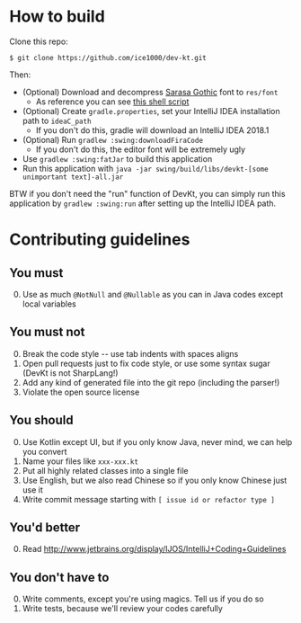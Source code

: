 # How to build

Clone this repo:

```shell
$ git clone https://github.com/ice1000/dev-kt.git
```

Then:

+ (Optional) Download and decompress [Sarasa Gothic](https://github.com/be5invis/Sarasa-Gothic/releases) font to `res/font`
  + As reference you can see [this shell script](swing/download-font.sh)
+ (Optional) Create `gradle.properties`, set your IntelliJ IDEA installation path to `ideaC_path`
  + If you don't do this, gradle will download an IntelliJ IDEA 2018.1
+ (Optional) Run `gradlew :swing:downloadFiraCode`
  + If you don't do this, the editor font will be extremely ugly
+ Use `gradlew :swing:fatJar` to build this application
+ Run this application with `java -jar swing/build/libs/devkt-[some unimportant text]-all.jar`

BTW if you don't need the "run" function of DevKt,
you can simply run this application by `gradlew :swing:run` after setting up the IntelliJ IDEA path.

# Contributing guidelines

## You must

<!-- 0. Put all natural language strings into the [resource bundle](res/org/ice1000/julia/lang/julia-bundle.properties) -->
0. Use as much `@NotNull` and `@Nullable` as you can in Java codes except local variables

## You must not

0. Break the code style -- use tab indents with spaces aligns
0. Open pull requests just to fix code style, or use some syntax sugar (DevKt is not SharpLang!)
0. Add any kind of generated file into the git repo (including the parser!)
0. Violate the open source license

## You should

0. Use Kotlin except UI, but if you only know Java, never mind, we can help you convert
0. Name your files like `xxx-xxx.kt`
0. Put all highly related classes into a single file
0. Use English, but we also read Chinese so if you only know Chinese just use it
0. Write commit message starting with `[ issue id or refactor type ]`

## You'd better

0. Read http://www.jetbrains.org/display/IJOS/IntelliJ+Coding+Guidelines

## You don't have to

0. Write comments, except you're using magics. Tell us if you do so
0. Write tests, because we'll review your codes carefully


